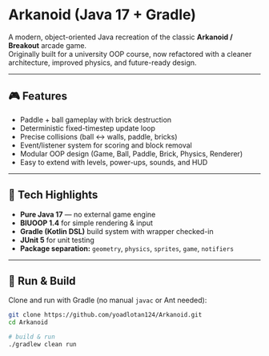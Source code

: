 # Arkanoid (Java 17 + Gradle)

A modern, object-oriented Java recreation of the classic **Arkanoid / Breakout** arcade game.  
Originally built for a university OOP course, now refactored with a cleaner architecture, improved physics, and future-ready design.

---

## 🎮 Features
- Paddle + ball gameplay with brick destruction  
- Deterministic fixed-timestep update loop  
- Precise collisions (ball ↔ walls, paddle, bricks)  
- Event/listener system for scoring and block removal  
- Modular OOP design (Game, Ball, Paddle, Brick, Physics, Renderer)  
- Easy to extend with levels, power-ups, sounds, and HUD

---

## 🧠 Tech Highlights
- **Pure Java 17** — no external game engine  
- **BIUOOP 1.4** for simple rendering & input  
- **Gradle (Kotlin DSL)** build system with wrapper checked-in  
- **JUnit 5** for unit testing  
- **Package separation:** `geometry`, `physics`, `sprites`, `game`, `notifiers`

---

## 🚀 Run & Build

Clone and run with Gradle (no manual `javac` or Ant needed):

```bash
git clone https://github.com/yoadlotan124/Arkanoid.git
cd Arkanoid

# build & run
./gradlew clean run
